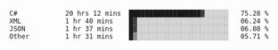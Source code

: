 <!--START_SECTION:waka-->

```text
C#            20 hrs 12 mins  ██████████████████▓░░░░░░   75.28 %
XML           1 hr 40 mins    █▓░░░░░░░░░░░░░░░░░░░░░░░   06.24 %
JSON          1 hr 37 mins    █▓░░░░░░░░░░░░░░░░░░░░░░░   06.08 %
Other         1 hr 31 mins    █▒░░░░░░░░░░░░░░░░░░░░░░░   05.71 %
```

<!--END_SECTION:waka-->
